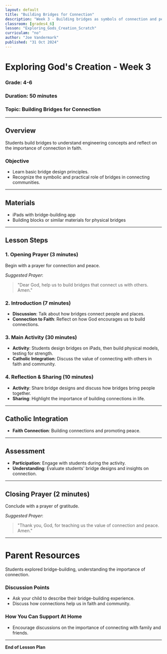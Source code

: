 ```yaml
---
layout: default
title: "Building Bridges for Connection"
description: "Week 3 - Building bridges as symbols of connection and peace, with strength and faith."
classroom: [grades4_6]
lesson: "Exploring_Gods_Creation_Scratch"
curriculam: "no"
author: "Joe Vandermark"
published: "31 Oct 2024"
---
```


# Exploring God's Creation - Week 3

### **Grade**: 4-6  
### **Duration**: 50 minutes  
### **Topic**: Building Bridges for Connection

---

## **Overview**
Students build bridges to understand engineering concepts and reflect on the importance of connection in faith.

### **Objective**
- Learn basic bridge design principles.
- Recognize the symbolic and practical role of bridges in connecting communities.

---

## **Materials**
- iPads with bridge-building app
- Building blocks or similar materials for physical bridges

---

## **Lesson Steps**

### **1. Opening Prayer (3 minutes)**
Begin with a prayer for connection and peace.

_Suggested Prayer_:  
> "Dear God, help us to build bridges that connect us with others. Amen."

### **2. Introduction (7 minutes)**
- **Discussion**: Talk about how bridges connect people and places.
- **Connection to Faith**: Reflect on how God encourages us to build connections.

### **3. Main Activity (30 minutes)**
- **Activity**: Students design bridges on iPads, then build physical models, testing for strength.
- **Catholic Integration**: Discuss the value of connecting with others in faith and community.

### **4. Reflection & Sharing (10 minutes)**
- **Activity**: Share bridge designs and discuss how bridges bring people together.
- **Sharing**: Highlight the importance of building connections in life.

---

## **Catholic Integration**
- **Faith Connection**: Building connections and promoting peace.

---

## **Assessment**
- **Participation**: Engage with students during the activity.
- **Understanding**: Evaluate students' bridge designs and insights on connection.

---

## **Closing Prayer (2 minutes)**
Conclude with a prayer of gratitude.

_Suggested Prayer_:  
> "Thank you, God, for teaching us the value of connection and peace. Amen."

---

# Parent Resources


Students explored bridge-building, understanding the importance of connection.

### **Discussion Points**
- Ask your child to describe their bridge-building experience.
- Discuss how connections help us in faith and community.

### **How You Can Support At Home**
- Encourage discussions on the importance of connecting with family and friends.

---

**End of Lesson Plan**
